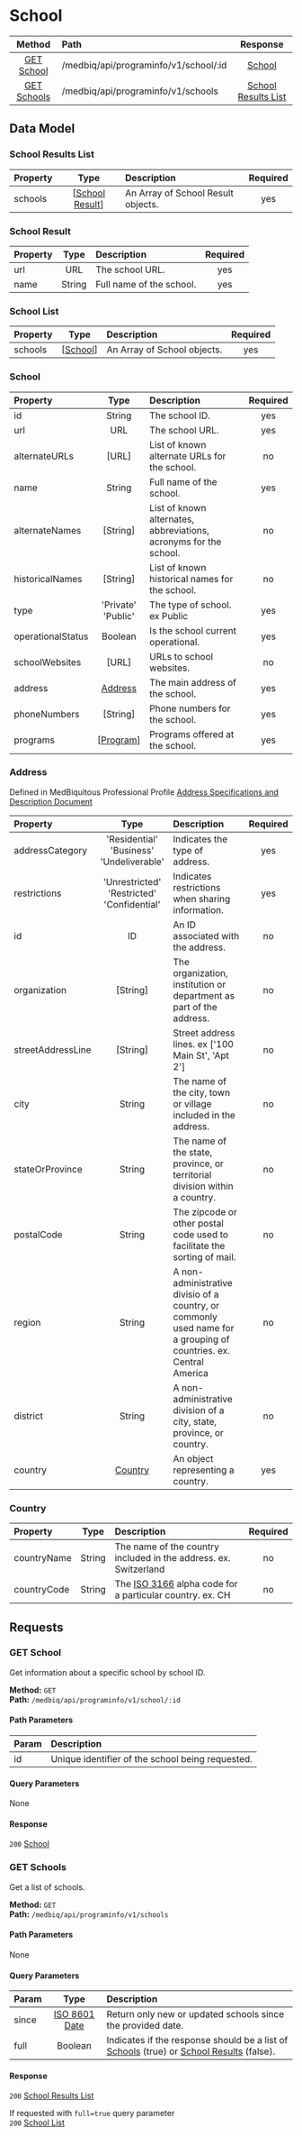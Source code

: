 # School
|     Method                      |       Path                                  |         Response                    |
|    :------:                     |       :--                                   |       :----------:                  |
|  [GET School](#get-school)      |    /medbiq/api/programinfo/v1/school/:id    |      [School](#school-1)            |  
|  [GET Schools](#get-schools)    |      /medbiq/api/programinfo/v1/schools     | [School Results List](#school-results-list) |  


## Data Model

### School Results List
|   Property  |        Type                         |        Description                  | Required |
|   :------   |        :--:                         |        :----------                  |  :--:    |
|   schools   | \[[School Result](#school-result)\]  |  An Array of School Result objects. |   yes    |


### School Result
|   Property  |  Type     |        Description              | Required |
|   :------   |  :--:     |        :----------              |  :--:    |
|      url    |   URL     |         The school URL.         |   yes    |
|     name    |  String   |     Full name of the school.    |   yes    |
 
 
### School List
|   Property  |        Type                 |        Description           | Required |
|   :------   |        :--:                 |        :----------           |  :--:    |
|   schools   | \[[School](#school-1)\]     |  An Array of School objects. |   yes    |
  
  
### School
|    Property     |        Type         |                            Description                            | Required |
|    :------      |        :--:         |                            :----------                            |   :--:   |
|       id        |       String        |                          The school ID.                           |   yes    |
|       url       |         URL         |                          The school URL.                          |   yes    |
|  alternateURLs  |        [URL]        |          List of known alternate URLs for the school.             |    no    |
|      name       |       String        |                     Full name of the school.                      |   yes    |
| alternateNames  |      [String]       |  List of known alternates, abbreviations, acronyms for the school.|    no    |
| historicalNames |      [String]       |         List of known historical names for the school.            |    no    |
|       type      |'Private'<br>'Public'|                 The type of school. ex Public                     |   yes    |
| operationalStatus |     Boolean       |                Is the school current operational.                 |   yes    |
|  schoolWebsites |       [URL]         |                      URLs to school websites.                     |    no    |
|     address     | [Address](#address) |                 The main address of the school.                   |   yes    |
|   phoneNumbers  |       [String]      |                    Phone numbers for the school.                  |   yes    |
|     programs    | \[[Program](https://github.com/medbiq/medbiq/blob/master/api/programinfo/v1/program/program.md#program-1)\]| Programs offered at the school. | yes | 


### Address
Defined in MedBiquitous Professional Profile [Address Specifications and Description Document](https://www.medbiq.org/working_groups/professional_profile/AddressSpecification.pdf)  
  
|   Property      |        Type         |                           Description                             | Required |
|   :------       |        :--:         |                           :----------                             |  :--:    |
| addressCategory | 'Residential'<br>'Business'<br>'Undeliverable' |  Indicates the type of address.        |   yes    |
| restrictions    | 'Unrestricted'<br>'Restricted'<br>'Confidential' | Indicates restrictions when sharing information.| yes  |
|      id         |         ID          |                An ID associated with the address.                 |   no     |
|  organization   |      [String]       |The organization, institution or department as part of the address.|   no     |
|streetAddressLine|      [String]       |         Street address lines. ex ['100 Main St', 'Apt 2']         |   no     |
|     city        |        String       |   The name of the city, town or village included in the address.  |   no     |
| stateOrProvince |        String       | The name of the state, province, or territorial division within a country.|  no  |
|   postalCode    |        String       | The zipcode or other postal code used to facilitate the sorting of mail.| no  |
|     region      |        String       | A non-administrative divisio of a country, or commonly used name for a grouping of countries. ex. Central America | no |
|     district    |        String       | A non-administrative division of a city, state, province, or country. | no |
|     country     | [Country](#country) |          An object representing a country.                        |   yes    |

### Country
|   Property      |        Type         |                           Description                             | Required |
|   :------       |        :--:         |                           :----------                             |  :--:    |
|  countryName    |       String        | The name of the country included in the address. ex. Switzerland  |    no    |
|  countryCode    |       String        | The [ISO 3166](https://www.iso.org/iso-3166-country-codes.html) alpha code for a particular country. ex. CH      |    no    |

## Requests
### GET School
Get information about a specific school by school ID.  
  
__Method:__  `GET`  
__Path:__ `/medbiq/api/programinfo/v1/school/:id`

#### Path Parameters
|   Param    |                  Description                      |
|   :---     |                 :------------                     |
|    id      |  Unique identifier of the school being requested. |

#### Query Parameters
None

#### Response
`200` [School](#school-1)

### GET Schools
Get a list of schools.  
  
__Method:__  `GET`  
__Path:__ `/medbiq/api/programinfo/v1/schools`

#### Path Parameters
None

#### Query Parameters
| Param    |   Type   |  Description    |
| :---     |   :--:   | :------------   |
| since    | [ISO 8601 Date](https://en.wikipedia.org/wiki/ISO_8601) |  Return only new or updated schools since the provided date.  | 
| full     |  Boolean |  Indicates if the response should be a list of [Schools](#school-1) (true) or [School Results](#school-result) (false). |

#### Response
`200` [School Results List](#school-results-list)  
  
If requested with `full=true` query parameter  
`200` [School List](#school-list)
